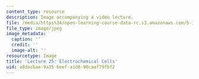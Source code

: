 ```yaml
---
content_type: resource
description: Image accompanying a video lecture.
file: /media/https%3A/open-learning-course-data-rc.s3.amazonaws.com/5-111-principles-of-chemical-science-fall-2008/a8dacbae9a356eefa1d890caaf79fbf2_25.jpg
file_type: image/jpeg
image_metadata:
  caption: ''
  credit: ''
  image-alt: ''
resourcetype: Image
title: 'Lecture 25: Electrochemical Cells'
uid: a8dacbae-9a35-6eef-a1d8-90caaf79fbf2
---
```

